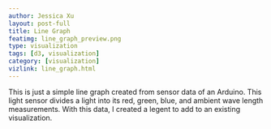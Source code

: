 ```yaml
---
author: Jessica Xu
layout: post-full
title: Line Graph
featimg: line_graph_preview.png
type: visualization
tags: [d3, visualization] 
category: [visualization]
vizlink: line_graph.html
---
```


This is just a simple line graph created from sensor data of an Arduino. This light sensor divides a light into its red, green, blue, and ambient wave length measurements. With this data, I created a legent to add to an existing visualization. 